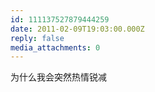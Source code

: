 ```yaml
---
id: 111137527879444259
date: 2011-02-09T19:03:00.000Z
reply: false
media_attachments: 0
---
```


为什么我会突然热情锐减 ​​​​

